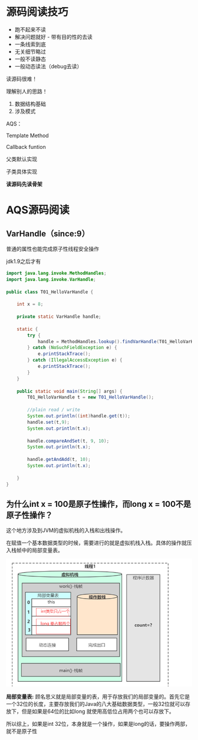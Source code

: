 # 源码阅读技巧

- 跑不起来不读
- 解决问题就好 - 带有目的性的去读
- 一条线索到底
- 无关细节略过
- 一般不读静态
- 一般动态读法（debug去读）

读源码很难！

理解别人的思路！

1. 数据结构基础
2. 涉及模式

AQS：

Template Method

Callback funtion

父类默认实现

子类具体实现

**读源码先读骨架**

# AQS源码阅读







## VarHandle（since:9）

普通的属性也能完成原子性线程安全操作

jdk1.9之后才有

```java
import java.lang.invoke.MethodHandles;
import java.lang.invoke.VarHandle;

public class T01_HelloVarHandle {

    int x = 8;

    private static VarHandle handle;

    static {
        try {
            handle = MethodHandles.lookup().findVarHandle(T01_HelloVarHandle.class, "x", int.class);
        } catch (NoSuchFieldException e) {
            e.printStackTrace();
        } catch (IllegalAccessException e) {
            e.printStackTrace();
        }
    }

    public static void main(String[] args) {
        T01_HelloVarHandle t = new T01_HelloVarHandle();

        //plain read / write
        System.out.println((int)handle.get(t));
        handle.set(t,9);
        System.out.println(t.x);

        handle.compareAndSet(t, 9, 10);
        System.out.println(t.x);

        handle.getAndAdd(t, 10);
        System.out.println(t.x);

    }
}
```

## 为什么int x = 100是原子性操作，而long x = 100不是原子性操作？

这个地方涉及到JVM的虚拟机栈的入栈和出栈操作。

在赋值一个基本数据类型的时候，需要进行的就是虚拟机栈入栈。具体的操作就压入栈帧中的局部变量表。

![虚拟机栈](./imag/虚拟机栈.png)

**局部变量表:** 顾名思义就是局部变量的表，用于存放我们的局部变量的。首先它是一个32位的长度，主要存放我们的Java的八大基础数据类型，一般32位就可以存放下，但是如果是64位的比如long 就使用高低位占用两个也可以存放下。

所以综上，如果是int 32位，本身就是一个操作，如果是long的话，要操作两部，就不是原子性